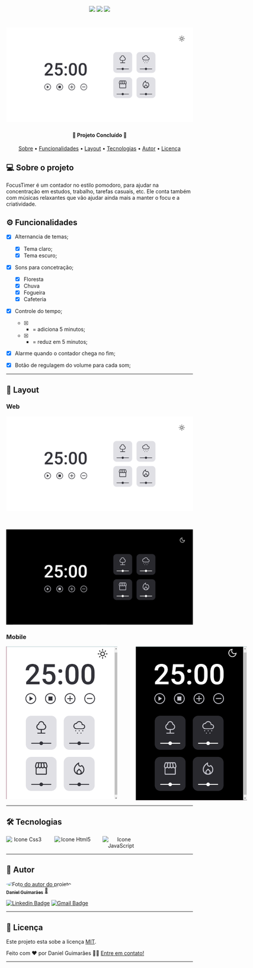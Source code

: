 <p align="center"> 
  <img src="https://img.shields.io/static/v1?label=license&message=MIT&color=8022F5&style=flat">
  <img src="https://img.shields.io/static/v1?label=languages&message=3&color=A8A60C&style=flat">
  <a href="https://www.linkedin.com/in/daniel-guimaraes-vieira/"><img src="https://img.shields.io/static/v1?label=feito%20por&message=Daniel&color=4B00A8&style=flat"></a>

</p>

<h1 align="center">
    <img alt="Banner do projeto" title="#FocusTimer" src="./assets/banner-tema-claro.png" />
</h1>

<h4 align="center"> 
	🚀 Projeto Concluído 🚀
</h4>

<p align="center">
 <a href="#-sobre-o-projeto">Sobre</a> •
 <a href="#-funcionalidades">Funcionalidades</a> •
 <a href="#-layout">Layout</a> •  
 <a href="#-tecnologias">Tecnologias</a> • 
 <a href="#-autor">Autor</a> • 
 <a href="#user-content--licença">Licença</a>
</p>

## 💻 Sobre o projeto

FocusTimer é um contador no estilo pomodoro, para ajudar na concentração em estudos, trabalho, tarefas casuais, etc. Ele conta também com músicas relaxantes que vão ajudar ainda mais a manter o focu e a criatividade.

## ⚙️ Funcionalidades

- [x] Alternancia de temas;

  - [x] Tema claro;
  - [x] Tema escuro;

- [x] Sons para concetração;

  - [x] Floresta
  - [x] Chuva
  - [x] Fogueira
  - [x] Cafeteria

- [x] Controle do tempo;

  - [x] - = adiciona 5 minutos;
  - [x] - = reduz em 5 minutos;

- [x] Alarme quando o contador chega no fim;

- [x] Botão de regulagem do volume para cada som;

---

## 🎨 Layout

### Web

<p align="center" style="display: flex; align-items: flex-start; flex-direction: column; justify-content: center; gap: 50px;">
  <img alt="Banner do projeto para desktop" title="#FocusTimer" src="./assets/banner-tema-claro.png" width="600px">
  <img alt="Banner do projeto para desktop" title="#FocusTimer" src="./assets/banner-tema-escuro.png" width="600px"> 
</p>

### Mobile

<p align="center" style="display: flex; align-items: flex-start; gap: 50px;">
  <img alt="Banner do projeto para mobile com o tema claro" title="#ReveleSeuDestino" src="./assets/banner-mobile-tema-claro.png" width="300px">
  <img alt="Banner do projeto para mobile com o tema escuro " title="#ReveleSeuDestino" src="./assets/banner-mobile-tema-escuro.png" width="300px">
</p>

---

## 🛠 Tecnologias

<p align="center" style="display: flex; align-items: flex-start; gap: 30px;">
  <img alt="Icone Css3" title="#Css3" src="./assets/css3.svg" width="100px">
  <img alt="Icone Html5" title="#Html5" src="./assets/html5.svg" width="100px">
  <img alt="Icone JavaScript" title="#JavaScript" src="./assets/javascript.svg" width="100px">
</p>

---

## 🦸 Autor

<a href="https://blog.rocketseat.com.br/author/thiago/">
 <img style="border-radius: 50%;" src="https://avatars.githubusercontent.com/u/102679381?s=400&u=455e0e12c6d9f088ef8ff8f33bd2205f4847476e&v=4" width="100px;" alt="Foto do autor do projeto"/>
 <br />
 <sub><b>Daniel Guimarães</b></sub></a> <a href="https://blog.rocketseat.com.br/author/thiago/" title="Rocketseat">🚀</a>
 <br />

[![Linkedin Badge](https://img.shields.io/badge/-Daniel-blue?style=flat-square&logo=Linkedin&logoColor=white&link=https://www.linkedin.com/in/daniel-guimaraes-vieira/)](https://www.linkedin.com/in/daniel-guimaraes-vieira/)
[![Gmail Badge](https://img.shields.io/badge/-daniel.guimaraes.vieira.dev@gmail.com-c14438?style=flat-square&logo=Gmail&logoColor=white&link=mailto:daniel.guimaraes.vieira.dev@gmail.com)](mailto:daniel.guimaraes.vieira.dev@gmail.com)

---

## 📝 Licença

Este projeto esta sobe a licença [MIT](./LICENSE.md).

Feito com ❤️ por Daniel Guimarães 👋🏽 [Entre em contato!](https://www.linkedin.com/in/daniel-guimaraes-vieira/)

---
